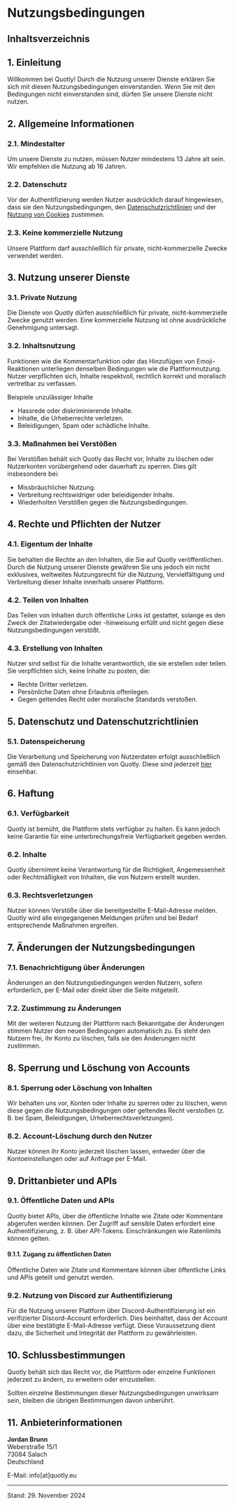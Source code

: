 # Nutzungsbedingungen
## Inhaltsverzeichnis

## 1. Einleitung
Willkommen bei Quotly! Durch die Nutzung unserer Dienste erklären Sie sich mit diesen Nutzungsbedingungen einverstanden. Wenn Sie mit den Bedingungen nicht einverstanden sind, dürfen Sie unsere Dienste nicht nutzen.

## 2. Allgemeine Informationen
### 2.1. Mindestalter 
Um unsere Dienste zu nutzen, müssen Nutzer mindestens 13 Jahre alt sein. Wir empfehlen die Nutzung ab 16 Jahren.

### 2.2. Datenschutz 
Vor der Authentifizierung werden Nutzer ausdrücklich darauf hingewiesen, dass sie den Nutzungsbedingungen, den [Datenschutzrichtlinien](/privacy) und der [Nutzung von Cookies](/cookies) zustimmen.

### 2.3. Keine kommerzielle Nutzung 
Unsere Plattform darf ausschließlich für private, nicht-kommerzielle Zwecke verwendet werden.

## 3. Nutzung unserer Dienste
### 3.1. Private Nutzung
Die Dienste von Quotly dürfen ausschließlich für private, nicht-kommerzielle Zwecke genutzt werden. Eine kommerzielle Nutzung ist ohne ausdrückliche Genehmigung untersagt.

### 3.2. Inhaltsnutzung
Funktionen wie die Kommentarfunktion oder das Hinzufügen von Emoji-Reaktionen unterliegen denselben Bedingungen wie die Plattformnutzung. Nutzer verpflichten sich, Inhalte respektvoll, rechtlich korrekt und moralisch vertretbar zu verfassen.

Beispiele unzulässiger Inhalte
- Hassrede oder diskriminierende Inhalte.
- Inhalte, die Urheberrechte verletzen.
- Beleidigungen, Spam oder schädliche Inhalte.

### 3.3. Maßnahmen bei Verstößen 
Bei Verstößen behält sich Quotly das Recht vor, Inhalte zu löschen oder Nutzerkonten vorübergehend oder dauerhaft zu sperren. Dies gilt insbesondere bei:
- Missbräuchlicher Nutzung.
- Verbreitung rechtswidriger oder beleidigender Inhalte.
- Wiederholten Verstößen gegen die Nutzungsbedingungen.

## 4. Rechte und Pflichten der Nutzer
### 4.1. Eigentum der Inhalte
Sie behalten die Rechte an den Inhalten, die Sie auf Quotly veröffentlichen. Durch die Nutzung unserer Dienste gewähren Sie uns jedoch ein nicht exklusives, weltweites Nutzungsrecht für die Nutzung, Vervielfältigung und Verbreitung dieser Inhalte innerhalb unserer Plattform.

### 4.2. Teilen von Inhalten
Das Teilen von Inhalten durch öffentliche Links ist gestattet, solange es den Zweck der Zitatwiedergabe oder -hinweisung erfüllt und nicht gegen diese Nutzungsbedingungen verstößt.

### 4.3. Erstellung von Inhalten 
Nutzer sind selbst für die Inhalte verantwortlich, die sie erstellen oder teilen. Sie verpflichten sich, keine Inhalte zu posten, die:
- Rechte Dritter verletzen.
- Persönliche Daten ohne Erlaubnis offenlegen.
- Gegen geltendes Recht oder moralische Standards verstoßen.

## 5. Datenschutz und Datenschutzrichtlinien
### 5.1. Datenspeicherung
Die Verarbeitung und Speicherung von Nutzerdaten erfolgt ausschließlich gemäß den Datenschutzrichtlinien von Quotly. Diese sind jederzeit [hier](/privacy) einsehbar.

## 6. Haftung
### 6.1. Verfügbarkeit
Quotly ist bemüht, die Plattform stets verfügbar zu halten. Es kann jedoch keine Garantie für eine unterbrechungsfreie Verfügbarkeit gegeben werden.

### 6.2. Inhalte
Quotly übernimmt keine Verantwortung für die Richtigkeit, Angemessenheit oder Rechtmäßigkeit von Inhalten, die von Nutzern erstellt wurden.

### 6.3. Rechtsverletzungen
Nutzer können Verstöße über die bereitgestellte E-Mail-Adresse melden. Quotly wird alle eingegangenen Meldungen prüfen und bei Bedarf entsprechende Maßnahmen ergreifen.

## 7. Änderungen der Nutzungsbedingungen
### 7.1. Benachrichtigung über Änderungen
Änderungen an den Nutzungsbedingungen werden Nutzern, sofern erforderlich, per E-Mail oder direkt über die Seite mitgeteilt.

### 7.2. Zustimmung zu Änderungen
Mit der weiteren Nutzung der Plattform nach Bekanntgabe der Änderungen stimmen Nutzer den neuen Bedingungen automatisch zu. Es steht den Nutzern frei, ihr Konto zu löschen, falls sie den Änderungen nicht zustimmen.

## 8. Sperrung und Löschung von Accounts
### 8.1. Sperrung oder Löschung von Inhalten
Wir behalten uns vor, Konten oder Inhalte zu sperren oder zu löschen, wenn diese gegen die Nutzungsbedingungen oder geltendes Recht verstoßen (z. B. bei Spam, Beleidigungen, Urheberrechtsverletzungen).

### 8.2. Account-Löschung durch den Nutzer
Nutzer können ihr Konto jederzeit löschen lassen, entweder über die Kontoeinstellungen oder auf Anfrage per E-Mail.

## 9. Drittanbieter und APIs
### 9.1. Öffentliche Daten und APIs
Quotly bietet APIs, über die öffentliche Inhalte wie Zitate oder Kommentare abgerufen werden können. Der Zugriff auf sensible Daten erfordert eine Authentifizierung, z. B. über API-Tokens. Einschränkungen wie Ratenlimits können gelten.

#### 9.1.1. Zugang zu öffentlichen Daten
Öffentliche Daten wie Zitate und Kommentare können über öffentliche Links und APIs geteilt und genutzt werden.

### 9.2. Nutzung von Discord zur Authentifizierung
Für die Nutzung unserer Plattform über Discord-Authentifizierung ist ein verifizierter Discord-Account erforderlich. Dies beinhaltet, dass der Account über eine bestätigte E-Mail-Adresse verfügt. Diese Voraussetzung dient dazu, die Sicherheit und Integrität der Plattform zu gewährleisten.

## 10. Schlussbestimmungen
Quotly behält sich das Recht vor, die Plattform oder einzelne Funktionen jederzeit zu ändern, zu erweitern oder einzustellen.

Sollten einzelne Bestimmungen dieser Nutzungsbedingungen unwirksam sein, bleiben die übrigen Bestimmungen davon unberührt.

## 11. Anbieterinformationen

**Jordan Brunn**  
Weberstraße 15/1  
73084 Salach  
Deutschland  

E-Mail: info[at]quotly.eu
***
Stand: 29. November 2024
